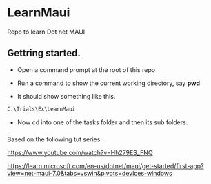 # LearnMaui
Repo to learn Dot net MAUI

## Gettring started.
- Open a command prompt at the root of this repo
- Run a command to show the current working directory, say **pwd**

- It should show something like this.
```ps
C:\Trials\Ex\LearnMaui
```

- Now cd into one of the tasks folder and then its sub folders.

### 

Based on the following tut series

https://www.youtube.com/watch?v=Hh279ES_FNQ


https://learn.microsoft.com/en-us/dotnet/maui/get-started/first-app?view=net-maui-7.0&tabs=vswin&pivots=devices-windows

